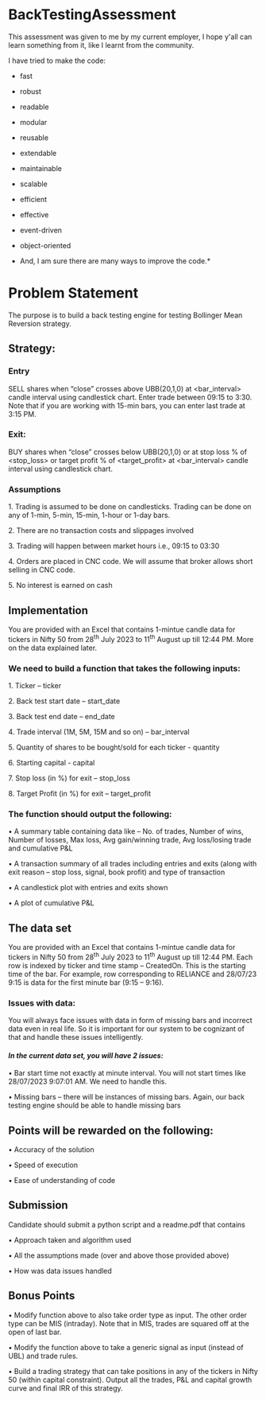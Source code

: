# BackTestingAssessment
This assessment was given to me by my current employer, I hope y'all can learn something from it, like I learnt from the community.

I have tried to make the code:

  * fast
  * robust
  * readable
  * modular
  * reusable
  * extendable
  * maintainable
  * scalable
  * efficient
  * effective
  * event-driven
  * object-oriented

* And, I am sure there are many ways to improve the code.*


# **Problem Statement**

The purpose is to build a back testing engine for testing Bollinger Mean Reversion strategy.

## **Strategy:**

### **Entry**

SELL <quantity> shares when “close” crosses above UBB(20,1,0) at <bar\_interval> 
candle interval using candlestick chart. 
Enter trade between 09:15 to 3:30. 
Note that if you are working with 15-min bars, you can enter last trade at 3:15 PM.

### **Exit:**

BUY <quantity> shares when “close” crosses below UBB(20,1,0) or at stop loss % of <stop\_loss> 
or target profit % of <target\_profit> at <bar\_interval> candle interval using candlestick chart.

### **Assumptions**

1\. Trading is assumed to be done on candlesticks. 
Trading can be done on any of 1-min, 5-min, 15-min, 1-hour or 1-day bars.

2\. There are no transaction costs and slippages involved

3\. Trading will happen between market hours i.e., 09:15 to 03:30

4\. Orders are placed in CNC code. 
We will assume that broker allows short selling in CNC code.

5\. No interest is earned on cash

## **Implementation**

You are provided with an Excel that contains 1-mintue candle data for tickers in Nifty 50
from 28<sup>th</sup> July 2023 to 11<sup>th</sup> August up till 12:44 PM. 
More on the data explained later. 

### We need to build a function that takes the following inputs:

1\. Ticker – ticker

2\. Back test start date – start\_date

3\. Back test end date – end\_date

4\. Trade interval (1M, 5M, 15M and so on) – bar\_interval

5\. Quantity of shares to be bought/sold for each ticker - quantity

6\. Starting capital - capital

7\. Stop loss (in %) for exit – stop\_loss

8\. Target Profit (in %) for exit – target\_profit

### **The function should output the following:**

• A summary table containing data like – No. of trades, Number of wins, Number of
losses, Max loss, Avg gain/winning trade, Avg loss/losing trade and cumulative P&L

• A transaction summary of all trades including entries and exits (along with exit
reason – stop loss, signal, book profit) and type of transaction

• A candlestick plot with entries and exits shown

• A plot of cumulative P&L

## **The data set**

You are provided with an Excel that contains 1-mintue candle data for tickers in Nifty 50 from
28<sup>th</sup> July 2023 to 11<sup>th</sup> August up till 12:44 PM. Each row is indexed by ticker and time stamp
– CreatedOn. This is the starting time of the bar. For example, row corresponding to
RELIANCE and 28/07/23 9:15 is data for the first minute bar (9:15 – 9:16).

### **Issues with data:**

You will always face issues with data in form of missing bars and incorrect data even in real
life. So it is important for our system to be cognizant of that and handle these issues
intelligently.

#### *In the current data set, you will have 2 issues:*

• Bar start time not exactly at minute interval. You will not start times like
28/07/2023 9:07:01 AM. We need to handle this.

• Missing bars – there will be instances of missing bars. Again, our back testing engine
should be able to handle missing bars

## **Points will be rewarded on the following:**

• Accuracy of the solution

• Speed of execution

• Ease of understanding of code

## **Submission**

Candidate should submit a python script and a readme.pdf that contains

• Approach taken and algorithm used

• All the assumptions made (over and above those provided above)

• How was data issues handled

## **Bonus Points**

• Modify function above to also take order type as input. The other order type can be
MIS (intraday). Note that in MIS, trades are squared off at the open of last bar.

• Modify the function above to take a generic signal as input (instead of UBL) and
trade rules.

• Build a trading strategy that can take positions in any of the tickers in Nifty 50 (within
capital constraint). Output all the trades, P&L and capital growth curve and final IRR
of this strategy.
